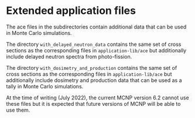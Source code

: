 # Extended application files

The ace files in the subdirectories
contain additional data that can be
used in Monte Carlo simulations.

The directory `with_delayed_neutron_data`
contains the same set of cross sections as
the corresponding files in `application-lib/ace`
but additionally include delayed neutron spectra
from photo-fission.

The directory `with_dosimetry_and_production`
contains the same set of cross sections as the
corresponding files in `application-lib/ace`
but additionally include dosimetry and production
data that can be used as a tally in Monte Carlo
simulations.

At the time of writing (July 2022), the current
MCNP version 6.2 cannot use these files but it
is expected that future versions of MCNP will be
able to use them.
